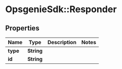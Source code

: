 # OpsgenieSdk::Responder

## Properties
Name | Type | Description | Notes
------------ | ------------- | ------------- | -------------
**type** | **String** |  | 
**id** | **String** |  | 


